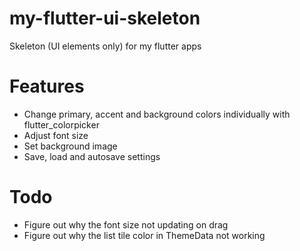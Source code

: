 # my-flutter-ui-skeleton
Skeleton (UI elements only) for my flutter apps

# Features
* Change primary, accent and background colors individually with flutter_colorpicker
* Adjust font size
* Set background image
* Save, load and autosave settings

# Todo
* Figure out why the font size not updating on drag
* Figure out why the list tile color in ThemeData not working
